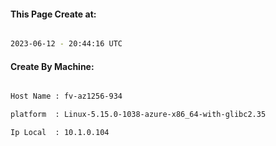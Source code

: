 
   
#### This Page Create at:

```bash

2023-06-12 - 20:44:16 UTC

```

#### Create By Machine:

```bash

Host Name : fv-az1256-934

platform  : Linux-5.15.0-1038-azure-x86_64-with-glibc2.35

Ip Local  : 10.1.0.104

```

